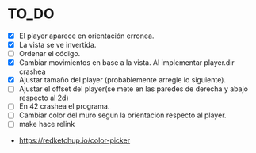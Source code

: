 # TO_DO
- [x] El player aparece en orientación erronea.
- [x] La vista se ve invertida.
- [ ] Ordenar el código.
- [x] Cambiar movimientos en base a la vista. Al implementar player.dir crashea
- [x] Ajustar tamaño del player (probablemente arregle lo siguiente).
- [ ] Ajustar el offset del player(se mete en las paredes de derecha y abajo respecto al 2d)
- [ ] En 42 crashea el programa.
- [ ] Cambiar color del muro segun la orientacion respecto al player.
- [ ] make hace relink
- https://redketchup.io/color-picker